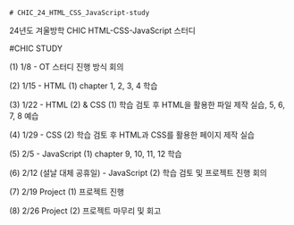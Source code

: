 	# CHIC_24_HTML_CSS_JavaScript-study
24년도 겨울방학 CHIC HTML-CSS-JavaScript 스터디

#CHIC STUDY

(1) 1/8 - OT
	스터디 진행 방식 회의
 
(2) 1/15 - HTML (1) 
	chapter 1, 2, 3, 4 학습
 
(3) 1/22 - HTML (2) & CSS (1)
	학습 검토 후 HTML을 활용한 파일 제작 실습, 5, 6, 7, 8 예습
 
(4) 1/29 - CSS (2) 
	학습 검토 후 HTML과 CSS를 활용한 페이지 제작 실습
 
(5) 2/5 - JavaScript (1)
	chapter 9, 10, 11, 12 학습
 
(6) 2/12 (설날 대체 공휴일) - JavaScript (2)
	학습 검토 및 프로젝트 진행 회의
 
(7) 2/19 Project (1)
	프로젝트 진행
 
(8) 2/26 Project (2)
	프로젝트 마무리 및 회고
